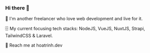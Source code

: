 ### Hi there 👋

<!--
**mrth2/mrth2** is a ✨ _special_ ✨ repository because its `README.md` (this file) appears on your GitHub profile.

Here are some ideas to get you started:

- 🔭 I’m currently working on ...
- 🌱 I’m currently learning ...
- 👯 I’m looking to collaborate on ...
- 🤔 I’m looking for help with ...
- 💬 Ask me about ...
- 📫 How to reach me: ...
- 😄 Pronouns: ...
- ⚡ Fun fact: ...
-->

🌱    I'm another freelancer who love web development and live for it.

🗄️    My current focusing tech stacks: NodeJS, VueJS, NuxtJS, Strapi, TailwindCSS & Laravel.

💬    Reach me at hoatrinh.dev
